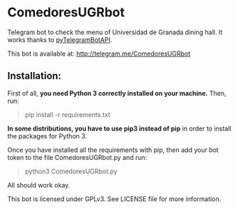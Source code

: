 # ComedoresUGRbot
Telegram bot to check the menu of Universidad de Granada dining hall. It works
thanks to <a href="https://github.com/eternnoir/pyTelegramBotAPI/">pyTelegramBotAPI</a>.

This bot is available at: http://telegram.me/ComedoresUGRbot

## Installation:

First of all, **you need Python 3 correctly installed on your machine.** Then, run:

> pip install -r requirements.txt

**In some distributions, you have to use pip3 instead of pip** in order to install the packages for Python 3.

Once you have installed all the requirements with pip, then add your bot token to the file ComedoresUGRbot.py and run:

> python3 ComedoresUGRbot.py

All should work okay.

This bot is licensed under GPLv3. See LICENSE file for more information.
